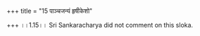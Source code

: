 +++
title = "15 पाञ्चजन्यं हृषीकेशो"

+++
।।1.15।। Sri Sankaracharya did not comment on this sloka.  
  
